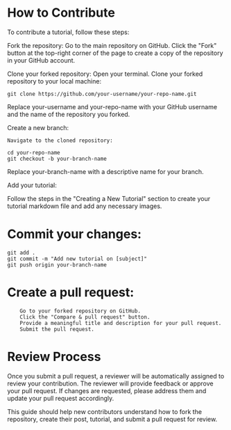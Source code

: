 # How to Contribute

To contribute a tutorial, follow these steps:

Fork the repository:
    Go to the main repository on GitHub.
    Click the "Fork" button at the top-right corner of the page to create a copy of the repository in your GitHub account.

Clone your forked repository:
    Open your terminal.
    Clone your forked repository to your local machine:

```
git clone https://github.com/your-username/your-repo-name.git
```
Replace your-username and your-repo-name with your GitHub username and the name of the repository you forked.

Create a new branch:

    Navigate to the cloned repository:

```
cd your-repo-name
git checkout -b your-branch-name
```
Replace your-branch-name with a descriptive name for your branch.

Add your tutorial:

Follow the steps in the "Creating a New Tutorial" section to create your tutorial markdown file and add any necessary images.

# Commit your changes:

```
git add .
git commit -m "Add new tutorial on [subject]"
git push origin your-branch-name
```

# Create a pull request:
        Go to your forked repository on GitHub.
        Click the "Compare & pull request" button.
        Provide a meaningful title and description for your pull request.
        Submit the pull request.

# Review Process

Once you submit a pull request, a reviewer will be automatically assigned to review your contribution. The reviewer will provide feedback or approve your pull request. If changes are requested, please address them and update your pull request accordingly.

This guide should help new contributors understand how to fork the repository, create their post, tutorial, and submit a pull request for review.
